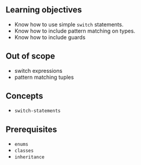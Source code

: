 ## Learning objectives

- Know how to use simple `switch` statements.
- Know how to include pattern matching on types.
- Know how to include guards

## Out of scope

- switch expressions
- pattern matching tuples

## Concepts

- `switch-statements`

## Prerequisites

- `enums`
- `classes`
- `inheritance`
